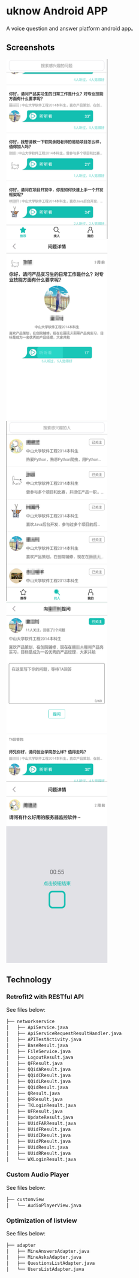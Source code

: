 # uknow Android APP
A voice question and answer platform android app。

## Screenshots
<img width="270" height="480" src="/screenshots/IMG_20170808_223209.png"/>
<img width="270" height="480" src="/screenshots/IMG_20170808_223154.png"/>
<img width="270" height="480" src="/screenshots/IMG_20170808_223137.png"/>
<img width="270" height="480" src="/screenshots/IMG_20170808_223119.png"/>
<img width="270" height="480" src="/screenshots/IMG_20170808_223106.png"/>

## Technology
### Retrofit2 with RESTful API
See files below:
```
├── networkservice
│   ├── ApiService.java
│   ├── ApiServiceRequestResultHandler.java
│   ├── APITestActivity.java
│   ├── BaseResult.java
│   ├── FileService.java
│   ├── LogoutResult.java
│   ├── QFResult.java
│   ├── QQidAResult.java
│   ├── QQidCResult.java
│   ├── QQidLResult.java
│   ├── QQidResult.java
│   ├── QResult.java
│   ├── QRResult.java
│   ├── TKLoginResult.java
│   ├── UFResult.java
│   ├── UpdateResult.java
│   ├── UUidFARResult.java
│   ├── UUidFResult.java
│   ├── UUidIResult.java
│   ├── UUidPResult.java
│   ├── UUidResult.java
│   ├── UUidRResult.java
│   └── WXLoginResult.java
```
### Custom Audio Player
See files below:
```
├── customview
│   └── AudioPlayerView.java
```
### Optimization of listview
See files below:
```
├── adapter
│   ├── MineAnswersAdapter.java
│   ├── MineAsksAdapter.java
│   ├── QuestionsListAdapter.java
│   └── UsersListAdapter.java
```
